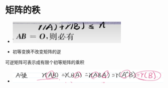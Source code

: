# 矩阵的秩



+ ![4bb1349d949242f89267afcd9ff59d66](./assets/4bb1349d949242f89267afcd9ff59d66.jpg)

+ 初等变换不改变矩阵的逆

可逆矩阵可表示成有限个初等矩阵的乘积

+ ![image-20230507233451395](./assets/image-20230507233451395.png)